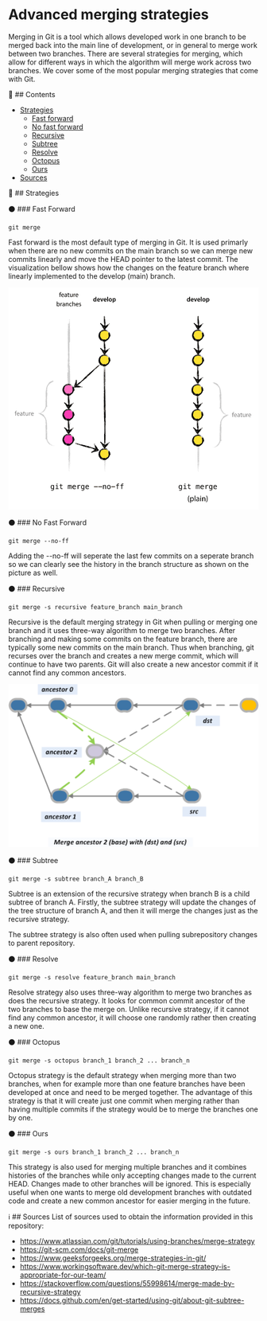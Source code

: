 # Advanced merging strategies
Merging in Git is a tool which allows developed work in one branch to be merged back into the main line of development, or in general to merge work between two branches. There are several strategies for merging, which allow for different ways in which the algorithm will merge work across two branches. We cover some of the most popular merging strategies that come with Git.

:notebook_with_decorative_cover: ## Contents
- [Strategies](#strategies)
    - [Fast forward](#fast-forward)
    - [No fast forward](#no-fast-forward)
    - [Recursive](#recursive)    
    - [Subtree](#subtree)
    - [Resolve](#resolve)
    - [Octopus](#octopus)
    - [Ours](#ours)
- [Sources](#sources)

:hocho: ## Strategies

:black_circle: ### Fast Forward

```
git merge
```

Fast forward is the most default type of merging in Git. It is used primarly when there are no new commits on the main branch so we can merge new commits linearly and move the HEAD pointer to the latest commit. The visualization bellow shows how the changes on the feature branch where linearly implemented to the develop (main) branch. 

<img src="images/merge-without-ff@2x.png" alt="Visualization" width="600"/>

:black_circle: ### No Fast Forward

```
git merge --no-ff
```

Adding the --no-ff will seperate the last few commits on a seperate branch so we can clearly see the history in the branch structure as shown on the picture as well.

:black_circle: ### Recursive

```
git merge -s recursive feature_branch main_branch
```

Recursive is the default merging strategy in Git when pulling or merging one branch and it uses three-way algorithm to merge two branches. After branching and making some commits on the feature branch, there are typically some new commits on the main branch. Thus when branching, git recurses over the branch and creates a new merge commit, which will continue to have two parents. Git will also create a new ancestor commit if it cannot find any common ancestors.

<img src="images/recursive.png" alt="Visualization recursive" width="600"/>

:black_circle: ### Subtree

```
git merge -s subtree branch_A branch_B
```

Subtree is an extension of the recursive strategy when branch B is a child subtree of branch A. Firstly, the subtree strategy will update the changes of the tree structure of branch A, and then it will merge the changes just as the recursive strategy.

The subtree strategy is also often used when pulling subrepository changes to parent repository.

:black_circle: ### Resolve

```
git merge -s resolve feature_branch main_branch
```

Resolve strategy also uses three-way algorithm to merge two branches as does the recursive strategy. It looks for common commit ancestor of the two branches to base the merge on. Unlike recursive strategy, if it cannot find any common ancestor, it will choose one randomly rather then creating a new one. 

:black_circle: ### Octopus

```
git merge -s octopus branch_1 branch_2 ... branch_n
```

Octopus strategy is the default strategy when merging more than two branches, when for example more than one feature branches have been developed at once and need to be merged together. The advantage of this strategy is that it will create just one commit when merging rather than having multiple commits if the strategy would be to merge the branches one by one. 

:black_circle: ### Ours

```
git merge -s ours branch_1 branch_2 ... branch_n
```

This strategy is also used for merging multiple branches and it combines histories of the branches while only accepting changes made to the current HEAD. Changes made to other branches will be ignored. This is especially useful when one wants to merge old development branches with outdated code and create a new common ancestor for easier merging in the future.

:information_source: ## Sources
List of sources used to obtain the information provided in this repository:
- https://www.atlassian.com/git/tutorials/using-branches/merge-strategy
- https://git-scm.com/docs/git-merge
- https://www.geeksforgeeks.org/merge-strategies-in-git/
- https://www.workingsoftware.dev/which-git-merge-strategy-is-appropriate-for-our-team/
- https://stackoverflow.com/questions/55998614/merge-made-by-recursive-strategy
- https://docs.github.com/en/get-started/using-git/about-git-subtree-merges
